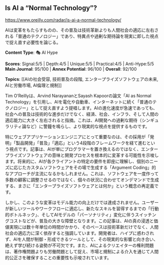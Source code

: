 ## Is AI a “Normal Technology”?

https://www.oreilly.com/radar/is-ai-a-normal-technology/

AIは変革をもたらすものの、その普及は技術革新よりも人間社会の適応に左右される「普通のテクノロジー」であり、特異点や過剰な期待論を現実に即した視点で捉え直す必要性を論じる。

**Content Type**: 🎭 AI Hype

**Scores**: Signal:5/5 | Depth:4/5 | Unique:5/5 | Practical:4/5 | Anti-Hype:5/5
**Main Journal**: 95/100 | **Annex Potential**: 96/100 | **Overall**: 92/100

**Topics**: [[AIの社会受容, 技術普及の段階, エンタープライズソフトウェアの未来, AIと労働市場, AI倫理と規制]]

Tim O’Reillyは、Arvind NarayananとSayash Kapoorの論文「AI as Normal Technology」を引用し、AIを電化や自動車、インターネットに続く「普通のテクノロジー」として捉え直すよう提唱します。AIの進化速度が急速であっても、社会への普及は技術的な進歩だけでなく、経済、社会、インフラ、そして人間の適応能力に大きく左右されると指摘。これは、AI開発への過剰な期待（シンギュラリティ論など）に警鐘を鳴らし、より現実的な視点を提供するものです。

特にウェブアプリケーションエンジニアにとって重要なのは、その採用が「発明」「製品開発」「普及」「適応」という4段階のフレームワークを経て進むという視点です。記事は、AIが単にプログラマーを置き換えるのではなく、エンタープライズソフトウェアの意味と開発プロセスを根本的に変革する可能性を示唆します。将来的に、AIが各クライアントの特定の要件を即座に理解し、個別のニーズに応じたカスタムソフトウェアをその場で生成する「Argument Coding」的なアプローチが主流になるかもしれません。これは、ソフトウェアを一度作って多数の顧客に調整させるのではなく、個々の状況に合わせてオンデマンドで生成する、まさに「エンタープライズソフトウェアとは何か」という概念の再定義です。

しかし、このような変革はモデル能力の向上だけでは達成されません。ユーザーが新しいツールやワークフローに適応し、新たなスキルを習得するまでの「行動的ボトルネック」、そしてAIモデルの「パーソナリティ」変化に伴うスイッチングコストなどが、普及の大きな障壁となります。この記事は、AIの真の浸透と価値実現には数十年単位の時間がかかり、そのペースは技術革新だけでなく、人間社会の適応力に深く依存すると強調しています。開発者は、ハイプに惑わされず、AIを人間が制御・形成できるツールとして、その現実的な影響と向き合い、絶えず学び続ける姿勢が不可欠です。また、AIによるクリエイターの権利問題は、著作権問題よりも労働問題として捉え、市場と規制による介入を通じて人間的公正さを確保することの重要性も示唆されています。